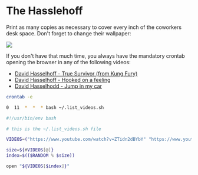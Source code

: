 # The Hasslehoff

Print as many copies as necessary to cover every inch of the coworkers desk space.
Don't forget to change their wallpaper:

![](https://i.ebayimg.com/images/g/diAAAOSw3xJVeLlb/s-l1600.jpg)

If you don't have that much time, you always have the mandatory crontab opening the browser in any of the following videos:

* [David Hasselhoff - True Survivor (from Kung Fury)][1]
* [David Hasselhoff - Hooked on a feeling][2]
* [David Hasselhodd - Jump in my car][3]

[1]: https://www.youtube.com/watch?v=ZTidn2dBYbY
[2]: https://www.youtube.com/watch?v=PJQVlVHsFF8
[3]: https://www.youtube.com/watch?v=dm7jEA3frY4

```bash
crontab -e
```

```bash
0  11  *  *  * bash ~/.list_videos.sh
```

```bash
#!/usr/bin/env bash

# this is the ~/.list_videos.sh file

VIDEOS=("https://www.youtube.com/watch?v=ZTidn2dBYbY" "https://www.youtube.com/watch?v=PJQVlVHsFF8" "https://www.youtube.com/watch?v=dm7jEA3frY4")

size=${#VIDEOS[@]}
index=$(($RANDOM % $size))

open "${VIDEOS[$index]}"
```
